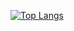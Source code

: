 [![Top Langs](https://github-readme-stats.vercel.app/api/top-langs/?username=piccori&layout=compact&theme=onedark)](https://github.com/anuraghazra/github-readme-stats)
